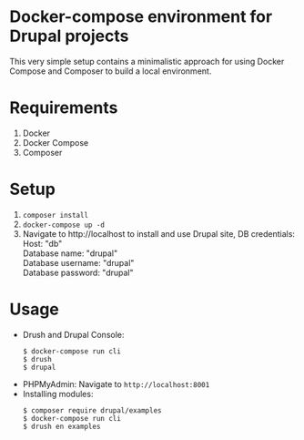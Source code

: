 # Docker-compose environment for Drupal projects

This very simple setup contains a minimalistic approach for using Docker Compose and Composer to build a local environment.

# Requirements

1. Docker
1. Docker Compose
1. Composer

# Setup

1. `composer install`
1. `docker-compose up -d`
1. Navigate to http://localhost to install and use Drupal site, DB credentials:  
  Host: "db"  
  Database name: "drupal"  
  Database username: "drupal"  
  Database password: "drupal"

# Usage

- Drush and Drupal Console:
  ``` 
  $ docker-compose run cli
  $ drush 
  $ drupal
  ```
- PHPMyAdmin: Navigate to `http://localhost:8001`
- Installing modules:
  ```
  $ composer require drupal/examples
  $ docker-compose run cli
  $ drush en examples
  ```
